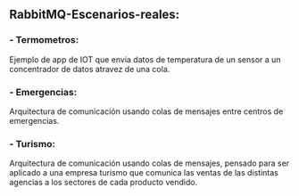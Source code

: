 ## RabbitMQ-Escenarios-reales:

### - Termometros:
Ejemplo de app de IOT que envia datos de temperatura de un sensor a un concentrador de datos atravez de una cola.

### - Emergencias:
Arquitectura de comunicación usando colas de mensajes entre centros de emergencias.

### - Turismo:
Arquitectura de comunicación usando colas de mensajes, pensado para ser aplicado a una empresa turismo que comunica las ventas de las distintas agencias a los sectores de cada producto vendido.
